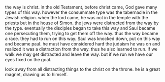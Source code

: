 the way is christ. in the old Testament, before christ came, God gave many types of this way.
however the consummate type was the tabernacle in the Jewish religion. when the lord
came, he was not in the temple with the priests but in the house of Simon. the jews
were distracted from the way by the type. eventually the disciples began to take
this way and Saul became one persecuting them, trying to get them off the way. thus
the way became a race. they had to run on this way. Saul was knocked down, put on this
way and became paul. he must have considered hard the judaism he was on and realized
it was a distraction from the way. thus he also learned to run. if we walk we may get
distracted and leave the way. but if we run we have our eyes fixed on the goal.

look away from all distracting things to the christ on the throne. he is a great magnet, drawing us to himself. 
